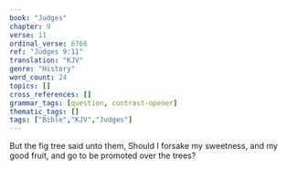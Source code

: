 ```yaml
---
book: "Judges"
chapter: 9
verse: 11
ordinal_verse: 6766
ref: "Judges 9:11"
translation: "KJV"
genre: "History"
word_count: 24
topics: []
cross_references: []
grammar_tags: [question, contrast-opener]
thematic_tags: []
tags: ["Bible","KJV","Judges"]
---
```

But the fig tree said unto them, Should I forsake my sweetness, and my good fruit, and go to be promoted over the trees?
